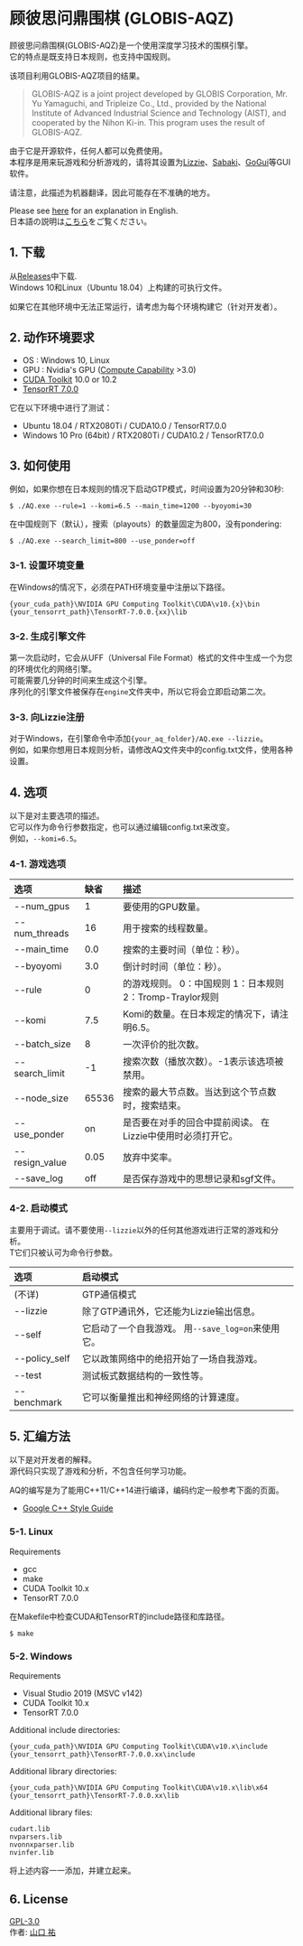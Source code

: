 # 顾彼思问鼎围棋 (GLOBIS-AQZ)

顾彼思问鼎围棋(GLOBIS-AQZ)是一个使用深度学习技术的围棋引擎。  
它的特点是既支持日本规则，也支持中国规则。  

该项目利用GLOBIS-AQZ项目的结果。  

> GLOBIS-AQZ is a joint project developed by GLOBIS Corporation, Mr. Yu Yamaguchi, and Tripleize Co., Ltd., provided by the National Institute of Advanced Industrial Science and Technology (AIST), and cooperated by the Nihon Ki-in. This program uses the result of GLOBIS-AQZ.

由于它是开源软件，任何人都可以免费使用。  
本程序是用来玩游戏和分析游戏的，请将其设置为[Lizzie](https://github.com/featurecat/lizzie)、[Sabaki](https://github.com/SabakiHQ/Sabaki)、[GoGui](https://sourceforge.net/projects/gogui/)等GUI软件。  

请注意，此描述为机器翻译，因此可能存在不准确的地方。

Please see [here](https://github.com/ymgaq/AQ/blob/master/README.md) for an explanation in English.  
日本語の説明は[こちら](https://github.com/ymgaq/AQ/blob/master/README_JP.md)をご覧ください。  

## 1. 下载
从[Releases](https://github.com/ymgaq/AQ/releases)中下载.  
Windows 10和Linux（Ubuntu 18.04）上构建的可执行文件。  

如果它在其他环境中无法正常运行，请考虑为每个环境构建它（针对开发者）。  

## 2. 动作环境要求
+ OS  : Windows 10, Linux
+ GPU : Nvidia's GPU ([Compute Capability](https://developer.nvidia.com/cuda-gpus) >3.0)
+ [CUDA Toolkit](https://developer.nvidia.com/cuda-toolkit) 10.0 or 10.2
+ [TensorRT 7.0.0](https://docs.nvidia.com/deeplearning/sdk/tensorrt-archived/tensorrt-700/tensorrt-install-guide/index.html)

它在以下环境中进行了测试：  
+ Ubuntu 18.04 / RTX2080Ti / CUDA10.0 / TensorRT7.0.0
+ Windows 10 Pro (64bit) / RTX2080Ti / CUDA10.2 / TensorRT7.0.0

## 3. 如何使用
例如，如果你想在日本规则的情况下启动GTP模式，时间设置为20分钟和30秒:  
```
$ ./AQ.exe --rule=1 --komi=6.5 --main_time=1200 --byoyomi=30
```
在中国规则下（默认），搜索（playouts）的数量固定为800，没有pondering:  
```
$ ./AQ.exe --search_limit=800 --use_ponder=off
```

### 3-1. 设置环境变量
在Windows的情况下，必须在PATH环境变量中注册以下路径。  
```
{your_cuda_path}\NVIDIA GPU Computing Toolkit\CUDA\v10.{x}\bin
{your_tensorrt_path}\TensorRT-7.0.0.{xx}\lib
```

### 3-2. 生成引擎文件
第一次启动时，它会从UFF（Universal File Format）格式的文件中生成一个为您的环境优化的网络引擎。  
可能需要几分钟的时间来生成这个引擎。  
序列化的引擎文件被保存在`engine`文件夹中，所以它将会立即启动第二次。  

### 3-3. 向Lizzie注册
对于Windows，在引擎命令中添加`{your_aq_folder}/AQ.exe --lizzie`。  
例如，如果你想用日本规则分析，请修改AQ文件夹中的config.txt文件，使用各种设置。  

## 4. 选项
以下是对主要选项的描述。  
它可以作为命令行参数指定，也可以通过编辑config.txt来改变。  
例如，`--komi=6.5`。  

### 4-1. 游戏选项
| 选项 | 缺省 | 描述 |
| :--- | :--- | :--- |
| --num_gpus | 1 | 要使用的GPU数量。 |
| --num_threads | 16 | 用于搜索的线程数量。 |
| --main_time | 0.0 | 搜索的主要时间（单位：秒）。 |
| --byoyomi | 3.0 | 倒计时时间（单位：秒）。 |
| --rule | 0 | 的游戏规则。 0：中国规则 1：日本规则 2：Tromp-Traylor规则 |
| --komi | 7.5 | Komi的数量。在日本规定的情况下，请注明6.5。 |
| --batch_size | 8 | 一次评价的批次数。 |
| --search_limit | -1 | 搜索次数（播放次数）。-1表示该选项被禁用。 |
| --node_size | 65536 | 搜索的最大节点数。当达到这个节点数时，搜索结束。 |
| --use_ponder | on | 是否要在对手的回合中提前阅读。 在Lizzie中使用时必须打开它。 |
| --resign_value | 0.05 | 放弃中奖率。 |
| --save_log | off | 是否保存游戏中的思想记录和sgf文件。 |

### 4-2. 启动模式
主要用于调试。请不要使用`--lizzie`以外的任何其他游戏进行正常的游戏和分析。  
T它们只被认可为命令行参数。  

| 选项 | 启动模式 |
| :--- | :--- |
| (不详) | GTP通信模式 |
| --lizzie | 除了GTP通讯外，它还能为Lizzie输出信息。 |
| --self | 它启动了一个自我游戏。 用`--save_log=on`来使用它。 |
| --policy_self | 它以政策网络中的绝招开始了一场自我游戏。 |
| --test | 测试板式数据结构的一致性等。 |
| --benchmark | 它可以衡量推出和神经网络的计算速度。 |

## 5. 汇编方法
以下是对开发者的解释。  
源代码只实现了游戏和分析，不包含任何学习功能。  

AQ的编写是为了能用C++11/C++14进行编译，编码约定一般参考下面的页面。  
+ [Google C++ Style Guide](https://google.github.io/styleguide/cppguide.html)

### 5-1. Linux
Requirements
+ gcc
+ make
+ CUDA Toolkit 10.x
+ TensorRT 7.0.0

在Makefile中检查CUDA和TensorRT的include路径和库路径。  

```
$ make
```

### 5-2. Windows
Requirements
+ Visual Studio 2019 (MSVC v142)
+ CUDA Toolkit 10.x
+ TensorRT 7.0.0

Additional include directories:
```
{your_cuda_path}\NVIDIA GPU Computing Toolkit\CUDA\v10.x\include
{your_tensorrt_path}\TensorRT-7.0.0.xx\include
```

Additional library directories:
```
{your_cuda_path}\NVIDIA GPU Computing Toolkit\CUDA\v10.x\lib\x64
{your_tensorrt_path}\TensorRT-7.0.0.xx\lib
```

Additional library files:
```
cudart.lib
nvparsers.lib
nvonnxparser.lib
nvinfer.lib
```

将上述内容一一添加，并建立起来。  

## 6. License
[GPL-3.0](https://github.com/ymgaq/AQ/blob/master/LICENSE.txt)  
作者: [山口 祐](https://twitter.com/ymg_aq)  
